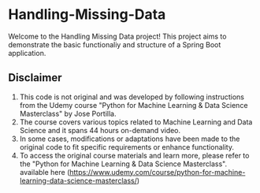 # Handling-Missing-Data

Welcome to the Handling Missing Data project! This project aims to demonstrate the basic functionaliy and structure of a Spring Boot application.

## Disclaimer
1. This code is not original and was developed by following instructions from the Udemy course
   "Python for Machine Learning & Data Science Masterclass" by Jose Portilla.
2. The course covers various topics related to Machine Learning and Data Science and it spans 44 hours on-demand video.
3. In some cases, modifications or adaptations have been made to the original code to fit specific requirements or enhance functionality.
4. To access the original course materials and learn more, please refer to the "Python for Machine Learning & Data Science Masterclass". available here (https://www.udemy.com/course/python-for-machine-learning-data-science-masterclass/)
